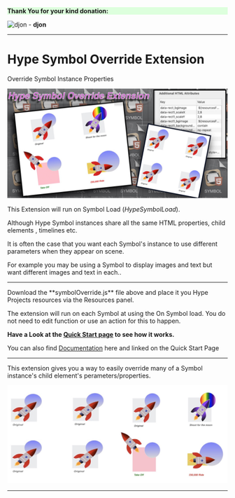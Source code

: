 
<div  style='background-color: #ddffdd'><strong>Thank You for your kind donation:</strong></div> 

<img width="31" alt="djon" src="https://user-images.githubusercontent.com/6317734/109671916-68cecd80-7b6c-11eb-9636-d48c97c80a64.png"> - **djon**  
<hr>

# Hype Symbol Override Extension
 Override Symbol Instance Properties

 ![ExtensionHeadImage](README.assets/ExtensionHeadImage1.jpg)

This Extension will run on Symbol Load (*HypeSymbolLoad*).



Although Hype Symbol instances share all the same HTML properties, child elements , timelines etc.

It is often the case that you want each Symbol's instance to use different parameters when they appear on scene.

For example you may be using a Symbol to display images and text but want different images and text in each.. 

<hr>
Download the **symbolOverride.js** file above and place it you Hype Projects resources via the Resources panel.

The extension will run on each Symbol at using the On Symbol load. You do not need to edit function  or use an action for this to happen.							

**Have a Look at the [Quick Start page](https://markhunte.github.io/Hype_Symbol_Override_Extension/) to see how it works.**

You can also find [Documentation](https://markhunte.github.io/Hype_Symbol_Override_Extension/docs.html)  here and linked on the Quick Start Page

 

<hr>

This extension gives you a way to easily override many of a Symbol instance's child element's perameters/properties.



<img src="README.assets/footerImage.jpg" alt="footerImage" style="zoom:50%;" />



 

<hr>














